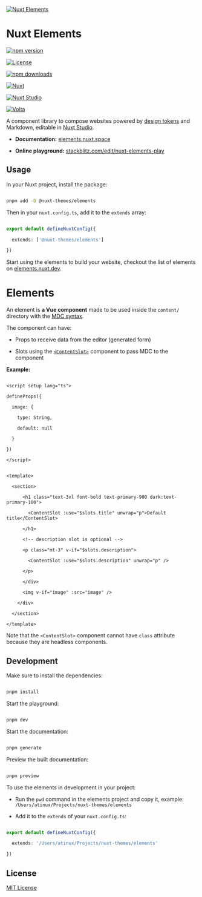 [![Nuxt Elements](https://elements.nuxt.space/cover.png)](https://elements.nuxt.space)


# Nuxt Elements


[![npm version][npm-version-src]][npm-version-href]

[![License][license-src]][license-href]

[![npm downloads][npm-downloads-src]][npm-downloads-href]

[![Nuxt][nuxt-src]][nuxt-href]

[![Nuxt Studio][nuxt-studio-src]][nuxt-studio-href]

[![Volta][volta-src]][volta-href]


A component library to compose websites powered by [design tokens](https://design-tokens.nuxtjs.org) and Markdown, editable in [Nuxt Studio](https://nuxt.studio).


- **Documentation:** [elements.nuxt.space](https://elements.nuxt.space)

- **Online playground:** [stackblitz.com/edit/nuxt-elements-play](https://stackblitz.com/edit/nuxt-elements-play?file=content%2Findex.md)


## Usage


In your Nuxt project, install the package:


```bash

pnpm add -D @nuxt-themes/elements

```


Then in your `nuxt.config.ts`, add it to the `extends` array:


```ts

export default defineNuxtConfig({

  extends: ['@nuxt-themes/elements']

})

```


Start using the elements to build your website, checkout the list of elements on [elements.nuxt.dev](https://elements.nuxt.dev).


# Elements


An element is **a Vue component** made to be used inside the `content/` directory with the [MDC syntax](https://content.nuxtjs.org/guide/writing/mdc).


The component can have:

- Props to receive data from the editor (generated form)

- Slots using the [`<ContentSlot>`](https://content.nuxtjs.org/api/components/content-slot) component to pass MDC to the component


**Example:**


```vue

<script setup lang="ts">

defineProps({

  image: {

    type: String,

    default: null

  }

})

</script>


<template>

  <section>

      <h1 class="text-3xl font-bold text-primary-900 dark:text-primary-100">

        <ContentSlot :use="$slots.title" unwrap="p">Default title</ContentSlot>

      </h1>

      <!-- description slot is optional -->

      <p class="mt-3" v-if="$slots.description">

        <ContentSlot :use="$slots.description" unwrap="p" />

      </p>

      </div>

      <img v-if="image" :src="image" />

    </div>

  </section>

</template>

```


Note that the `<ContentSlot>` component cannot have `class` attribute because they are headless components.


## Development


Make sure to install the dependencies:


```bash

pnpm install

```


Start the playground:


```bash

pnpm dev

```


Start the documentation:


```bash

pnpm generate

```


Preview the built documentation:

```bash

pnpm preview

```


To use the elements in development in your project:


- Run the `pwd` command in the elements project and copy it, example: `/Users/atinux/Projects/nuxt-themes/elements`

- Add it to the `extends` of your `nuxt.config.ts`:


```ts

export default defineNuxtConfig({

  extends: '/Users/atinux/Projects/nuxt-themes/elements'

})

```


## License


[MIT License](./LICENSE)


<!-- Badges -->

[npm-version-src]: https://img.shields.io/npm/v/@nuxt-themes/elements/latest.svg?style=flat&colorA=18181B&colorB=28CF8D

[npm-version-href]: https://npmjs.com/package/@nuxt-themes/elements


[npm-downloads-src]: https://img.shields.io/npm/dt/@nuxt-themes/elements.svg?style=flat&colorA=18181B&colorB=28CF8D

[npm-downloads-href]: https://npmjs.com/package/@nuxt-themes/elements


[license-src]: https://img.shields.io/github/license/nuxt-themes/elements.svg?style=flat&colorA=18181B&colorB=28CF8D

[license-href]: https://github.com/nuxt-themes/elements/blob/main/LICENSE


[nuxt-studio-src]: https://img.shields.io/badge/Nuxt%20Studio-18181B?&logo=nuxt.js&logoColor=3BB5EC

[nuxt-studio-href]: https://nuxt.studio/themes/elements


[nuxt-src]: https://img.shields.io/badge/Nuxt-18181B?&logo=nuxt.js

[nuxt-href]: https://nuxt.com


[volta-src]: https://user-images.githubusercontent.com/904724/209143798-32345f6c-3cf8-4e06-9659-f4ace4a6acde.svg

[volta-href]: https://volta.net/nuxt-themes/elements?utm_source=readme_elements
